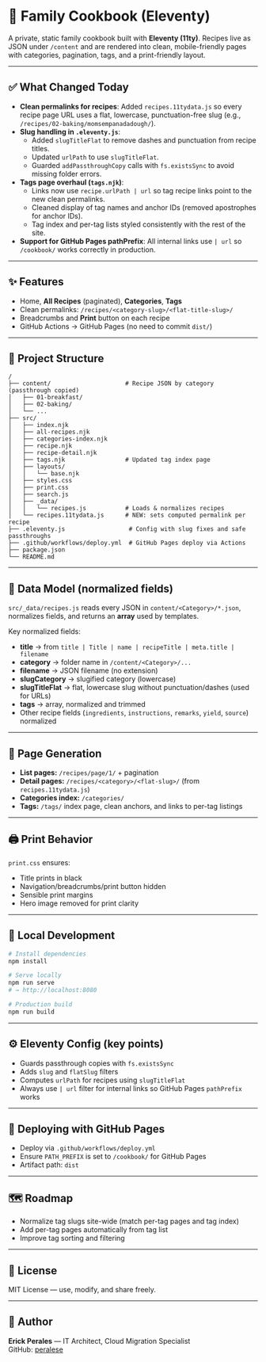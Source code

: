 # 📖 Family Cookbook (Eleventy)

A private, static family cookbook built with **Eleventy (11ty)**. Recipes live as JSON under `/content` and are rendered into clean, mobile-friendly pages with categories, pagination, tags, and a print-friendly layout.

---

## ✅ What Changed Today

- **Clean permalinks for recipes**: Added `recipes.11tydata.js` so every recipe page URL uses a flat, lowercase, punctuation-free slug (e.g., `/recipes/02-baking/momsempanadadough/`).
- **Slug handling in `.eleventy.js`**:
  - Added `slugTitleFlat` to remove dashes and punctuation from recipe titles.
  - Updated `urlPath` to use `slugTitleFlat`.
  - Guarded `addPassthroughCopy` calls with `fs.existsSync` to avoid missing folder errors.
- **Tags page overhaul (`tags.njk`)**:
  - Links now use `recipe.urlPath | url` so tag recipe links point to the new clean permalinks.
  - Cleaned display of tag names and anchor IDs (removed apostrophes for anchor IDs).
  - Tag index and per-tag lists styled consistently with the rest of the site.
- **Support for GitHub Pages pathPrefix**: All internal links use `| url` so `/cookbook/` works correctly in production.

---

## ✨ Features

- Home, **All Recipes** (paginated), **Categories**, **Tags**
- Clean permalinks: `/recipes/<category-slug>/<flat-title-slug>/`
- Breadcrumbs and **Print** button on each recipe
- GitHub Actions → GitHub Pages (no need to commit `dist/`)

---

## 📂 Project Structure

```
/
├── content/                     # Recipe JSON by category (passthrough copied)
│   ├── 01-breakfast/
│   ├── 02-baking/
│   └── ...
├── src/
│   ├── index.njk
│   ├── all-recipes.njk
│   ├── categories-index.njk
│   ├── recipe.njk
│   ├── recipe-detail.njk
│   ├── tags.njk                 # Updated tag index page
│   ├── layouts/
│   │   └── base.njk
│   ├── styles.css
│   ├── print.css
│   ├── search.js
│   ├── _data/
│   │   └── recipes.js           # Loads & normalizes recipes
│   └── recipes.11tydata.js      # NEW: sets computed permalink per recipe
├── .eleventy.js                  # Config with slug fixes and safe passthroughs
├── .github/workflows/deploy.yml  # GitHub Pages deploy via Actions
├── package.json
└── README.md
```

---

## 🧠 Data Model (normalized fields)

`src/_data/recipes.js` reads every JSON in `content/<Category>/*.json`, normalizes fields, and returns an **array** used by templates.

Key normalized fields:
- **title** → from `title | Title | name | recipeTitle | meta.title | filename`
- **category** → folder name in `/content/<Category>/...`
- **filename** → JSON filename (no extension)
- **slugCategory** → slugified category (lowercase)
- **slugTitleFlat** → flat, lowercase slug without punctuation/dashes (used for URLs)
- **tags** → array, normalized and trimmed
- Other recipe fields (`ingredients`, `instructions`, `remarks`, `yield`, `source`) normalized

---

## 🧾 Page Generation

- **List pages:** `/recipes/page/1/` + pagination
- **Detail pages:** `/recipes/<category>/<flat-slug>/` (from `recipes.11tydata.js`)
- **Categories index:** `/categories/`
- **Tags:** `/tags/` index page, clean anchors, and links to per-tag listings

---

## 🖨 Print Behavior

`print.css` ensures:
- Title prints in black
- Navigation/breadcrumbs/print button hidden
- Sensible print margins
- Hero image removed for print clarity

---

## 🔧 Local Development

```bash
# Install dependencies
npm install

# Serve locally
npm run serve
# → http://localhost:8080

# Production build
npm run build
```

---

## ⚙️ Eleventy Config (key points)

- Guards passthrough copies with `fs.existsSync`
- Adds `slug` and `flatSlug` filters
- Computes `urlPath` for recipes using `slugTitleFlat`
- Always use `| url` filter for internal links so GitHub Pages `pathPrefix` works

---

## 🚀 Deploying with GitHub Pages

- Deploy via `.github/workflows/deploy.yml`
- Ensure `PATH_PREFIX` is set to `/cookbook/` for GitHub Pages
- Artifact path: `dist`

---

## 🗺️ Roadmap

- Normalize tag slugs site-wide (match per-tag pages and tag index)
- Add per-tag pages automatically from tag list
- Improve tag sorting and filtering

---

## 📜 License

MIT License — use, modify, and share freely.

---

## 👤 Author

**Erick Perales** — IT Architect, Cloud Migration Specialist  
GitHub: [peralese](https://github.com/peralese)




